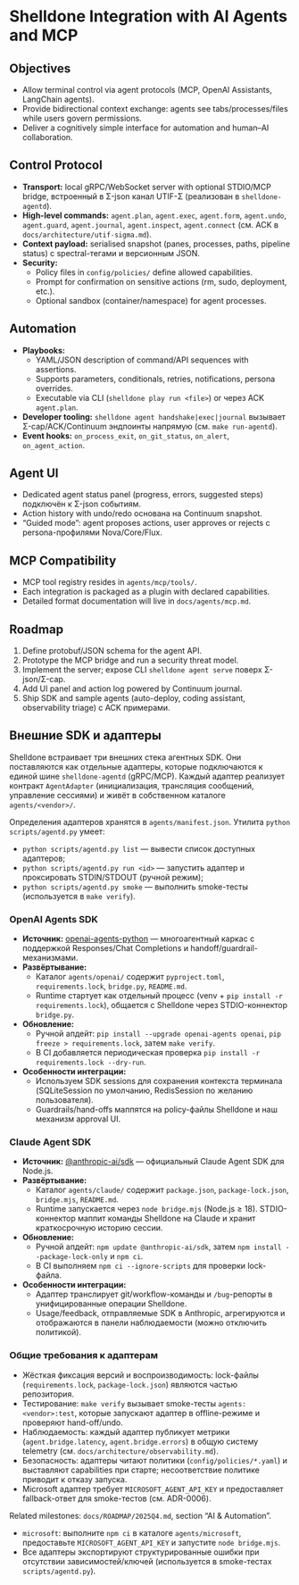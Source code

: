 # Shelldone Integration with AI Agents and MCP

## Objectives
- Allow terminal control via agent protocols (MCP, OpenAI Assistants, LangChain agents).
- Provide bidirectional context exchange: agents see tabs/processes/files while users govern permissions.
- Deliver a cognitively simple interface for automation and human–AI collaboration.

## Control Protocol
- **Transport:** local gRPC/WebSocket server with optional STDIO/MCP bridge, встроенный в Σ-json канал UTIF-Σ (реализован в `shelldone-agentd`).
- **High-level commands:** `agent.plan`, `agent.exec`, `agent.form`, `agent.undo`, `agent.guard`, `agent.journal`, `agent.inspect`, `agent.connect` (см. ACK в `docs/architecture/utif-sigma.md`).
- **Context payload:** serialised snapshot (panes, processes, paths, pipeline status) с spectral-тегами и версионным JSON.
- **Security:**
  - Policy files in `config/policies/` define allowed capabilities.
  - Prompt for confirmation on sensitive actions (rm, sudo, deployment, etc.).
  - Optional sandbox (container/namespace) for agent processes.

## Automation
- **Playbooks:**
  - YAML/JSON description of command/API sequences with assertions.
  - Supports parameters, conditionals, retries, notifications, persona overrides.
  - Executable via CLI (`shelldone play run <file>`) or через ACK `agent.plan`.
- **Developer tooling:** `shelldone agent handshake|exec|journal` вызывает Σ-cap/ACK/Continuum эндпоинты напрямую (см. `make run-agentd`).
- **Event hooks:** `on_process_exit`, `on_git_status`, `on_alert`, `on_agent_action`.

## Agent UI
- Dedicated agent status panel (progress, errors, suggested steps) подключён к Σ-json событиям.
- Action history with undo/redo основана на Continuum snapshot.
- “Guided mode”: agent proposes actions, user approves or rejects с persona-профилями Nova/Core/Flux.

## MCP Compatibility
- MCP tool registry resides in `agents/mcp/tools/`.
- Each integration is packaged as a plugin with declared capabilities.
- Detailed format documentation will live in `docs/agents/mcp.md`.

## Roadmap
1. Define protobuf/JSON schema for the agent API.
2. Prototype the MCP bridge and run a security threat model.
3. Implement the server; expose CLI `shelldone agent serve` поверх Σ-json/Σ-cap.
4. Add UI panel and action log powered by Continuum journal.
5. Ship SDK and sample agents (auto-deploy, coding assistant, observability triage) с ACK примерами.

## Внешние SDK и адаптеры

Shelldone встраивает три внешних стека агентных SDK. Они поставляются как отдельные адаптеры, которые подключаются к единой шине `shelldone-agentd` (gRPC/MCP). Каждый адаптер реализует контракт `AgentAdapter` (инициализация, трансляция сообщений, управление сессиями) и живёт в собственном каталоге `agents/<vendor>/`.

Определения адаптеров хранятся в `agents/manifest.json`. Утилита `python scripts/agentd.py` умеет:

- `python scripts/agentd.py list` — вывести список доступных адаптеров;
- `python scripts/agentd.py run <id>` — запустить адаптер и проксировать STDIN/STDOUT (ручной режим);
- `python scripts/agentd.py smoke` — выполнить smoke-тесты (используется в `make verify`).


### OpenAI Agents SDK
- **Источник:** [openai-agents-python](https://github.com/openai/openai-agents-python) — многоагентный каркас с поддержкой Responses/Chat Completions и handoff/guardrail-механизмами.
- **Развёртывание:**
  - Каталог `agents/openai/` содержит `pyproject.toml`, `requirements.lock`, `bridge.py`, `README.md`.
  - Runtime стартует как отдельный процесс (venv + `pip install -r requirements.lock`), общается с Shelldone через STDIO-коннектор `bridge.py`.
- **Обновление:**
  - Ручной апдейт: `pip install --upgrade openai-agents openai`, `pip freeze > requirements.lock`, затем `make verify`.
  - В CI добавляется периодическая проверка `pip install -r requirements.lock --dry-run`.
- **Особенности интеграции:**
  - Используем SDK sessions для сохранения контекста терминала (SQLiteSession по умолчанию, RedisSession по желанию пользователя).
  - Guardrails/hand-offs маппятся на policy-файлы Shelldone и наш механизм approval UI.

### Claude Agent SDK
- **Источник:** [@anthropic-ai/sdk](https://www.npmjs.com/package/@anthropic-ai/sdk) — официальный Claude Agent SDK для Node.js.
- **Развёртывание:**
  - Каталог `agents/claude/` содержит `package.json`, `package-lock.json`, `bridge.mjs`, `README.md`.
  - Runtime запускается через `node bridge.mjs` (Node.js ≥ 18). STDIO-коннектор маппит команды Shelldone на Claude и хранит краткосрочную историю сессии.
- **Обновление:**
  - Ручной апдейт: `npm update @anthropic-ai/sdk`, затем `npm install --package-lock-only` и `npm ci`.
  - В CI выполняем `npm ci --ignore-scripts` для проверки lock-файла.
- **Особенности интеграции:**
  - Адаптер транслирует git/workflow-команды и `/bug`-репорты в унифицированные операции Shelldone.
  - Usage/feedback, отправляемые SDK в Anthropic, агрегируются и отображаются в панели наблюдаемости (можно отключить политикой).

### Общие требования к адаптерам
- Жёсткая фиксация версий и воспроизводимость: lock-файлы (`requirements.lock`, `package-lock.json`) являются частью репозитория.
- Тестирование: `make verify` вызывает smoke-тесты `agents:<vendor>:test`, которые запускают адаптер в offline-режиме и проверяют hand-off/undo.
- Наблюдаемость: каждый адаптер публикует метрики (`agent.bridge.latency`, `agent.bridge.errors`) в общую систему telemetry (см. `docs/architecture/observability.md`).
- Безопасность: адаптеры читают политики (`config/policies/*.yaml`) и выставляют capabilities при старте; несоответствие политике приводит к отказу запуска.
- Microsoft адаптер требует `MICROSOFT_AGENT_API_KEY` и предоставляет fallback-ответ для smoke-тестов (см. ADR-0006).

Related milestones: `docs/ROADMAP/2025Q4.md`, section “AI & Automation”.
- `microsoft`: выполните `npm ci` в каталоге `agents/microsoft`, предоставьте `MICROSOFT_AGENT_API_KEY` и запустите `node bridge.mjs`.
- Все адаптеры экспортируют структурированные ошибки при отсутствии зависимостей/ключей (используется в smoke-тестах `scripts/agentd.py`).
